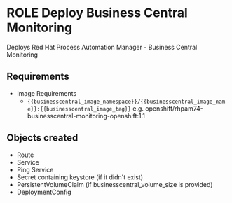 # ROLE Deploy Business Central Monitoring

Deploys Red Hat Process Automation Manager - Business Central Monitoring

## Requirements

* Image Requirements
  * `{{businesscentral_image_namespace}}/{{businesscentral_image_name}}:{{businesscentral_image_tag}}` e.g. openshift/rhpam74-businesscentral-monitoring-openshift:1.1

## Objects created

* Route
* Service
* Ping Service
* Secret containing keystore (if it didn't exist)
* PersistentVolumeClaim (if businesscentral_volume_size is provided)
* DeploymentConfig